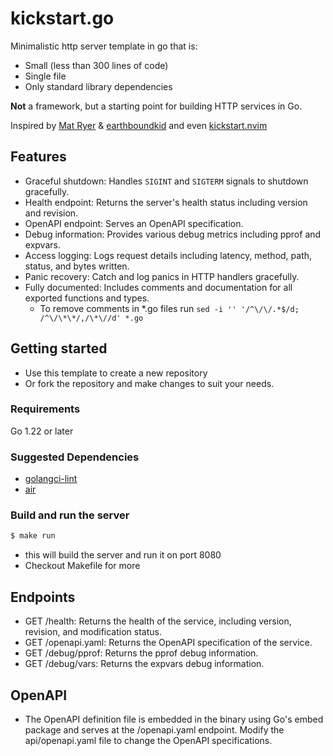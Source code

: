 # kickstart.go
Minimalistic http server template in go that is:
- Small (less than 300 lines of code)
- Single file 
- Only standard library dependencies

**Not** a framework, but a starting point for building HTTP services in Go.  

Inspired by [Mat Ryer](https://grafana.com/blog/2024/02/09/how-i-write-http-services-in-go-after-13-years/#designing-for-testability) & [earthboundkid](https://blog.carlana.net/post/2023/golang-git-hash-how-to/) and even [kickstart.nvim](https://github.com/nvim-lua/kickstart.nvim)

## Features
- Graceful shutdown: Handles `SIGINT` and `SIGTERM` signals to shutdown gracefully.
- Health endpoint: Returns the server's health status including version and revision.
- OpenAPI endpoint: Serves an OpenAPI specification.
- Debug information: Provides various debug metrics including pprof and expvars.
- Access logging: Logs request details including latency, method, path, status, and bytes written.
- Panic recovery: Catch and log panics in HTTP handlers gracefully.
- Fully documented: Includes comments and documentation for all exported functions and types.
    - To remove comments in *.go files run `sed -i '' '/^\/\/.*$/d; /^\/\*\*/,/\*\//d' *.go`

## Getting started
- Use this template to create a new repository
- Or fork the repository and make changes to suit your needs.

### Requirements
Go 1.22 or later

### Suggested Dependencies
- [golangci-lint](https://golangci-lint.run/) 
- [air](https://github.com/air-verse/air)

### Build and run the server
```sh
$ make run 
```
- this will build the server and run it on port 8080
- Checkout Makefile for more 

## Endpoints
- GET /health: Returns the health of the service, including version, revision, and modification status.
- GET /openapi.yaml: Returns the OpenAPI specification of the service.
- GET /debug/pprof: Returns the pprof debug information.
- GET /debug/vars: Returns the expvars debug information.

## OpenAPI
- The OpenAPI definition file is embedded in the binary using Go's embed package and serves at the /openapi.yaml endpoint. Modify the api/openapi.yaml file to change the OpenAPI specifications.
